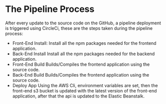 # The Pipeline Process

After every update to the source code on the GitHub, a pipeline deployment is triggered using CircleCi, these are the steps taken during the pipeline process:

- Front-End Install:
  Install all the npm packages needed for the frontend application.
- Back-End Install
  Install all the npm packages needed for the backend application.
- Front-End Build
  Builds/Compiles the frontend application using the source code.
- Back-End Build
  Builds/Compiles the frontend application using the source code.
- Deploy App
  Using the AWS Cli, environment variables are set, then the front-end s3 bucket is updated with the latest version of the front-end application, after that the api is updated to the Elastic Beanstalk.
